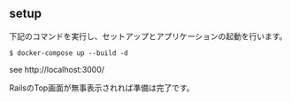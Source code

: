 ## setup

下記のコマンドを実行し、セットアップとアプリケーションの起動を行います。

```
$ docker-compose up --build -d
```

see http://localhost:3000/


RailsのTop画面が無事表示されれば準備は完了です。
